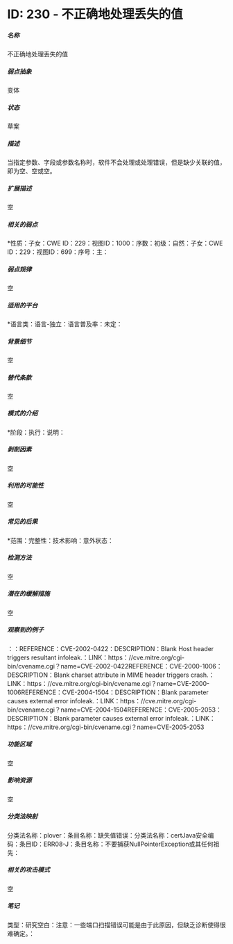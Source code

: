 # ID: 230 - 不正确地处理丢失的值
<h5>名称</h5>不正确地处理丢失的值
<h5>弱点抽象</h5>变体
<h5>状态</h5>草案
<h5>描述</h5>当指定参数、字段或参数名称时，软件不会处理或处理错误，但是缺少关联的值，即为空、空或空。
<h5>扩展描述</h5>空
<h5>相关的弱点</h5>*性质：子女：CWE ID：229：视图ID：1000：序数：初级：自然：子女：CWE ID：229：视图ID：699：序号：主：
<h5>弱点规律</h5>空
<h5>适用的平台</h5>*语言类：语言-独立：语言普及率：未定：
<h5>背景细节</h5>空
<h5>替代条款</h5>空
<h5>模式的介绍</h5>*阶段：执行：说明：
<h5>剥削因素</h5>空
<h5>利用的可能性</h5>空
<h5>常见的后果</h5>*范围：完整性：技术影响：意外状态：
<h5>检测方法</h5>空
<h5>潜在的缓解措施</h5>空
<h5>观察到的例子</h5>：：REFERENCE：CVE-2002-0422：DESCRIPTION：Blank Host header triggers resultant infoleak.：LINK：https：//cve.mitre.org/cgi-bin/cvename.cgi？name=CVE-2002-0422REFERENCE：CVE-2000-1006：DESCRIPTION：Blank charset attribute in MIME header triggers crash.：LINK：https：//cve.mitre.org/cgi-bin/cvename.cgi？name=CVE-2000-1006REFERENCE：CVE-2004-1504：DESCRIPTION：Blank parameter causes external error infoleak.：LINK：https：//cve.mitre.org/cgi-bin/cvename.cgi？name=CVE-2004-1504REFERENCE：CVE-2005-2053：DESCRIPTION：Blank parameter causes external error infoleak.：LINK：https：//cve.mitre.org/cgi-bin/cvename.cgi？name=CVE-2005-2053
<h5>功能区域</h5>空
<h5>影响资源</h5>空
<h5>分类法映射</h5>分类法名称：plover：条目名称：缺失值错误：分类法名称：certJava安全编码：条目ID：ERR08-J：条目名称：不要捕获NullPointerException或其任何祖先：
<h5>相关的攻击模式</h5>空
<h5>笔记</h5>类型：研究空白：注意：一些端口扫描错误可能是由于此原因，但缺乏诊断使得很难确定。：

